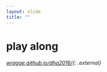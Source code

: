 ```yaml
---
layout: slide
title: ""
---
```


# play along

###### [wragge.github.io/dha2016/](http://wragge.github.io/dha2016/){: .external}